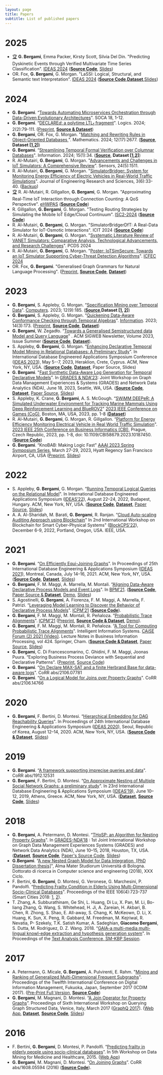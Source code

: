 ```yaml
---
layout: page
title: Papers
subtitle: List of published papers
---
```


# 2025

 * [🏆](https://conferences.sigappfr.org/ideas2024/best-papers/) **G. Bergami**, Emma Packer, Kirsty Scott, Silvia Del Din. "Predicting Dyskinetic Events through Verified Multivariate Time Series Classification". [IDEAS 2024](https://conferences.sigappfr.org/ideas2024/program/#session_2) (**[Source Code](https://github.com/datagram-db/knobab/releases/tag/v3.0)**, [Slides](https://www.researchgate.net/publication/383490808_Slides_IDEAS_2024a))
 *   OR. Fox, **G. Bergami**, G. Morgan. "LaSSI: Logical, Structural, and Semantic text Interpretation". [IDEAS 2024](https://link.springer.com/book/9783031834714?srsltid=AfmBOoriIop7Ny9u82TcdcBgBU42mZNd2EvkcXELGs43CaMA6l9S-7Y2#back-to-top) (**[Source Code](https://github.com/datagram-db/LaSSI-pipeline/releases/tag/v1.0)**,**[Dataset](https://osf.io/czehx/)**,[Slides](https://www.researchgate.net/publication/387787497_LaSSI_Logical_Structural_and_Semantic_text_Interpretation_IDEAS_2024_Presentation))

# 2024

 * **G. Bergami**. “[Towards Automating Microservices Orchestration through Data-Driven Evolutionary Architectures](https://link.springer.com/article/10.1007/s11761-024-00387-x)". SOCA 18, 1-12.
 * **G. Bergami**. “[DECLARE<i>d</i>: a polytime LTL<sub>f</sub> fragment](https://www.mdpi.com/2813-0405/2/2/4)". Logics. 2024; 2(2):79-111. ([Preprint](https://www.preprints.org/manuscript/202403.0286/v2), **[Source & Dataset](https://osf.io/fyb4j/)**)
 * **G. Bergami**, OR. Fox, G. Morgan. "[Matching and Rewriting Rules in Object-Oriented Databases ](https://doi.org/10.3390/math12172677)". Mathematics. 2024; 12(17):2677. (**[Source](https://github.com/datagram-db/datagram-db/releases/tag/v2.1)**, **Dataset [[1](https://osf.io/btjqw/?view_only=f31eda86e7b04ac886734a26cd2ce43d),[2](https://osf.io/rpu37/)]**)
 * **G. Bergami**. “[Streamlining Temporal Formal Verification over Columnar Databases](https://doi.org/10.3390/info15010034)". Information. 2024; 15(1):34. (**[Source](https://github.com/datagram-db/knobab/releases/tag/v2.3)**, **Dataset [[1](https://osf.io/6y8cv/),[2](https://osf.io/arxf8/)]**)
 * R. Al-Mutairi, **G. Bergami**, G. Morgan. "[Advancements and Challenges in IoT Simulators: A Comprehensive Review](https://www.mdpi.com/1424-8220/24/5/1511)". Sensors, 24(5):1511.
 *  R. Al-Mutairi, **G. Bergami**, G. Morgan. "[SimulatorBridger: System for Monitoring Energy Efficiency of Electric Vehicles in Real-World Traffic Simulations](http://dx.doi.org/10.55708/js0306004)". Journal of Engineering Research and Sciences, 3(6):33-40. ([Backup](https://www.researchgate.net/publication/382032965_SimulatorBridger_System_for_Monitoring_Energy_Efficiency_of_Electric_Vehicles_in_Real-World_Traffic_Simulations))
 * [🏆](https://www.ehpwas.org/program.html)  R. Al-Mutairi, R. Gillgallon, **G. Bergami**, G. Morgan. "Approximating Real-Time IoT Interaction through Connection Counting: A QoS Perspective". [eHWPAS](http://ehpwas.org/program.html) (**[Source Code](https://github.com/jackbergus/SimulatorBridger/releases/tag/v0.5)**)
 *   R. Gillgallon, **G. Bergami**, G. Morgan. "Testing Routing Strategies by Simulating the Mobile IoT Edge/Cloud Continuum". [ISC2-2024](https://www.isc2-2024.com/wp-content/uploads/2024/10/ISC2-2024-Program-for-website-_-Paper-List08.10.2024.pdf) (**[Source Code](https://github.com/jackbergus/SimulatorBridger/releases/tag/v0.4)**)
 *   R. Al-Mutairi, **G. Bergami**, G. Morgan. "SimulatorBridgerDfT: A Real-Data Simulator for IoT-Osmotic Interactions". ICIT 2024 (**[Source Code](https://github.com/jackbergus/SimulatorBridger/releases/tag/v0.2)**)
 *   R. Al-Mutairi, **G. Bergami**, G. Morgan. "[Systematic Literature Review of VANET Simulators: Comparative Analysis, Technological Advancements, and Research Challenges](https://ieeexplore.ieee.org/abstract/document/10743218)". PCDS 2024
 *   R. Al-Mutairi, **G. Bergami**, G. Morgan. "[Poster: IoTSimSecure: Towards an IoT Simulator Supporting Cyber-Threat Detection Algorithms](http://dx.doi.org/10.1109/ICFEC61590.2024.00025)". [ICFEC 2024](https://icfec2024.ontariotechu.ca/)
 * OR. Fox, **G. Bergami**. "Generalised Graph Grammars for Natural Language Processing". ([Preprint](https://arxiv.org/abs/2403.07481), **[Source Code](https://github.com/datagram-db/datagram-db/releases/tag/v1.0)**, **[Dataset](https://osf.io/btjqw/?view_only=f31eda86e7b04ac886734a26cd2ce43d)**)
 
# 2023


 * **G. Bergami**, S. Appleby, G. Morgan. “[Specification Mining over Temporal Data](https://www.mdpi.com/2073-431X/12/9/185)". [Computers](https://www.mdpi.com/journal/computers/special_issues/107SP8786V). 2023; 12(9):185. (**[Source](https://github.com/datagram-db/knobab/releases/tag/v2.2)**,**Dataset [[1](https://osf.io/nsqcd/), [2](https://osf.io/arxf8/)]**)
 * **G. Bergami**, S. Appleby, G. Morgan. “[Quickening Data-Aware Conformance Checking through Temporal Algebras](https://www.mdpi.com/2078-2489/14/3/173)". [Information](https://www.mdpi.com/journal/information/special_issues/1D5WDEWMG5). 2023; 14(3):173. ([Preprint](https://www.preprints.org/manuscript/202301.0254/), **[Source Code](https://github.com/datagram-db/knobab/releases/tag/v1.2)**, **[Dataset](https://osf.io/2cxr7/)**)
 * **G. Bergami**, W. Zegadło. “[Towards a Generalised Semistructured data Model and Query Language](https://dl.acm.org/doi/10.1145/3609429.3609433)" . ACM SIGWEB Newsletter, Volume 2023, Issue Summer (**[Source Code](https://github.com/datagram-db/gsm_gsql/releases/tag/v0.5)**, **[Dataset](https://osf.io/pgf9h/files)**).
 * S. Appleby, **G. Bergami**, G. Morgan. “[Enhancing Declarative Temporal Model Mining in Relational Databases: A Preliminary Study](http://doi.org/10.1145/3589462.3589491)". In International Database Engineered Applications Symposium Conference ([IDEAS 2023](https://conferences.sigappfr.org/ideas2023/program/)), May 5--7, 2023, Heraklion, Crete, Cyprus. ACM, New York, NY, USA. (**[Source Code](https://github.com/datagram-db/knobab/releases/tag/v2.1)**, **[Dataset](https://dx.doi.org/10.17605/OSF.IO/NSQCD)**, Paper Source, Slides)
 * **G. Bergami**. "[Fast Synthetic Data-Aware Log Generation for Temporal Declarative Models](http://doi.org/10.1145/3594778.3594881)". In [GRADES & NDA'23](https://gradesnda.github.io/):  Joint Workshop on Graph Data Management Experiences & Systems (GRADES) and Network Data Analytics (NDA), June 18, 2023, Seattle, WA, USA.  (**[Source Code](https://github.com/jackbergus/gradesnda23)**, [**Dataset**](https://osf.io/2pmvs/), [Paper Source](https://github.com/gyankos/gradesnda23), [Slides](https://www.researchgate.net/publication/371788127_Fast_Synthetic_Data-Aware_Log_Generation_for_Temporal_Declarative_Models_Slides))
 * S. Appleby, K. Crane, **G. Bergami**, A. S. McGough. “[SWiMM DEEPeR: A Simulated Underwater Environment for Tracking Marine Mammals Using Deep Reinforcement Learning and BlueROV2](http://dx.doi.org/10.1109/CoG57401.2023.10333168)" [2023 IEEE Conference on Games (CoG)](https://2023.ieee-cog.org/program/), Boston, MA, USA, 2023, pp. 1-8 (**[Dataset](https://osf.io/pe2ht/)**)
 * R. Al-Mutairi, **G. Bergami**, G. Morgan, R. Gillgallon. “[Platform for Energy Efficiency Monitoring Electrical Vehicle in Real World Traffic Simulation](https://doi.org/10.1109/CBI58679.2023.10187450)". [2023 IEEE 25th Conference on Business Informatics (CBI)](https://cbi2023.org/index.php/program/full-program), Prague, Czech Republic, 2023, pp. 1-8, doi: 10.1109/CBI58679.2023.10187450.  (**[Source Code](https://github.com/jackbergus/SimulatorBridger/releases/tag/v0.1)**)
 * **G. Bergami**. “KnoBAB: Making Logic Fast"  [AAAI 2023 Spring Symposium Series](https://ltlf-symposium.github.io/program), March 27-29, 2023, Hyatt Regency San Francisco Airport, CA, USA ([Preprint](https://www.researchgate.net/publication/368574873_KnoBAB_Making_Logic_Fast), [Slides](https://ltlf-symposium.github.io/assets/slides/Giacomo%20B.pdf))

# 2022

 * S. Appleby, **G. Bergami**, G. Morgan. “[Running Temporal Logical Queries on the Relational Model](https://dl.acm.org/doi/10.1145/3548785.3548786)". In International Database Engineered Applications Symposium ([IDEAS’22](https://confsys.encs.concordia.ca/IDEAS-II/ideas22/ideas22.php)), August 22–24, 2022, Budapest, Hungary. ACM, New York, NY, USA. (**[Source Code](https://github.com/datagram-db/knobab/releases/tag/v1.0)**, **[Dataset](https://osf.io/xwd3v/)**, [Paper Source](https://github.com/SamuelAppleby/IDEAS_2022), [Slides](https://www.researchgate.net/publication/363690979_presentationpptx))
 * A. A. Al-Sharidah, M. Barati, **G. Bergami**, R. Ranjan. “[Cloud Auto-scaling Auditing Approach using Blockchain](https://ieeexplore.ieee.org/document/10061831/)" In 2nd International Workshop on 
Blockchain for Smart Cyber-Physical Systems" ([BlockCPS'22](https://sites.google.com/view/blockcps2022)), December 6-9, 2022, Portland, Oregon, USA. IEEE, USA. 

# 2021
* **G. Bergami**. “[On Efficiently Equi-Joining Graphs](https://doi.org/10.1145/3472163.3472269)". In Proceedings of 25th International Database Engineering & Applications Symposium ([IDEAS 2021](https://confsys.encs.concordia.ca/IDEAS/ideas21/FinalProgram-IDEAS2021.pdf)), Montreal, Canada, July 14–16, 2021. ACM, New York, NY, USA. ([**Source Code**](https://github.com/gyankos/graphjoin/releases/tag/1.0), [**Dataset**](https://osf.io/xney5/), [Slides](https://www.researchgate.net/publication/353247024_IDEAS'21_Slides))
* **G. Bergami**, F. M. Maggi, A. Marrella, M. Montali. “[Aligning Data-Aware Declarative Process Models and Event Logs](https://link.springer.com/chapter/10.1007%2F978-3-030-85469-0_16)". In [BPM'21](https://bpm2021.diag.uniroma1.it/program/). ([**Source Code**](https://github.com/jackbergus/bpm21/releases/tag/0.9), [Paper Source & **Dataset**](https://github.com/jackbergus/bpm21-dataalign/), [Demo](https://youtu.be/TYL2nkO1dkw), [Slides](https://www.researchgate.net/publication/354436667_BPM%2721_Slides))
* S. Agostinelli, **G. Bergami**, A. Fiorenza, F. M. Maggi, A. Marrella, F. Patrizi. “[Leveraging Model Learning to Discover the Behavior of Declarative Process Models](https://ieeexplore.ieee.org/document/9576870/)". [ICPM'21](https://icpmconference.org/2021/declarative-process-discovery-with-model-learning/) ([**Source Code**](https://github.com/bpm-diag/DECMOL)).
* **G. Bergami**, F. M. Maggi, M. Montali, R. Peñaloza. “[Probabilistic Trace Alignments](https://ieeexplore.ieee.org/document/9576856/)". [ICPM'21](https://icpmconference.org/2021/probabilistic-trace-alignment/) ([Preprint](https://arxiv.org/abs/2107.03997), [**Source Code & Dataset**](https://github.com/jackbergus/approxProbTraceAlign/releases/tag/0.9), [Demo](https://youtu.be/aWhS7yOa0UA)).
* **G. Bergami**, F. M. Maggi, M. Montali,  R. Peñaloza. “[A Tool for Computing Probabilistic Trace Alignments](https://link.springer.com/chapter/10.1007/978-3-030-79108-7_14)". Intelligent Information Systems. [CAiSE Forum (2) 2021 (Video)](https://youtu.be/XTcCgVsJCs0?t=1197). Lecture Notes in Business Information Processing, vol 424. Springer, Cham. ([**Source Code & Dataset**](https://github.com/jackbergus/approxProbTraceAlign/releases/tag/0.9), [Paper Source](https://github.com/jackbergus/ProbTraceAlignment/releases/tag/1.0), [Slides](https://www.researchgate.net/publication/352889355_Slides_CAiSE'21))
* **G. Bergami**, C. Di Francescomarino, C. Ghidini, F. M. Maggi, Joonas Puura. “Exploring Business Process Deviance with Sequential and Declarative Patterns". ([Preprint](https://arxiv.org/abs/2111.12454), [Source Code](https://github.com/jackbergus/CompleteDevianceMining))
* **G. Bergami**. “[On Declare MAX-SAT and a finite Herbrand Base for data-aware logs](https://arxiv.org/abs/2106.07781)". CoRR abs/2106.07781
* **G. Bergami**. “[On a Logical Model for Joins over Property Graphs](https://arxiv.org/abs/2106.14766)". CoRR abs/2106.14766


# 2020
* **G. Bergami**, F. Bertini, D. Montesi. “[Hierarchical Embedding for DAG Reachability Queries](https://dl.acm.org/doi/10.1145/3410566.3410583)". In Proceedings of 24th International Database Engineering & Applications Symposium ([IDEAS 2020](http://confsys.encs.concordia.ca/IDEAS/ideas20/ideas20.php)), Seoul, Republic of Korea, August 12–14, 2020. ACM, New York, NY, USA. ([**Source Code & Dataset**](https://github.com/gyankos/hierarchy_embedding), [Slides](https://www.researchgate.net/publication/343889450_Euclidean_Embedding_Slides))


# 2019

* **G. Bergami**. “[A framework supporting imprecise queries and data](https://arxiv.org/abs/1912.12531)". CoRR abs/1912.12531
* **G. Bergami**, F. Bertini, D. Montesi. “[On Approximate Nesting of Multiple Social Network Graphs: a preliminary study](https://dl.acm.org/citation.cfm?id=3331081)". In 23rd International Database Engineering & Applications Symposium ([IDEAS’19](http://confsys.encs.concordia.ca/IDEAS/ideas19/IDEAS2019-Program.pdf)),
June 10–12, 2019, Athens, Greece. ACM, New York, NY, USA. ([**Dataset**](https://osf.io/czvtb/), **[Source Code](https://github.com/jackbergus/FHoSP/)**, [Slides](https://www.researchgate.net/publication/333672297_FHoSP_Slides_2019))

# 2018
* **G. Bergami**, A. Petermann, D. Montesi. “[THoSP: an Algorithm for Nesting Property Graphs](https://dl.acm.org/citation.cfm?id=3210267)". In [GRADES-NDA’18](https://sites.google.com/site/gradesnda2018/) : 1st Joint International Workshop on Graph Data Management Experiences Systems (GRADES) and Network Data Analytics (NDA), June 10–15, 2018, Houston, TX, USA. ([**Dataset**](https://drive.google.com/open?id=1ielgqlCd6z37NLmyJq1ysS-ZowG4CaN2), **[Source Code](https://bitbucket.org/unibogb/graphnestingc/src)**, [Paper's Source Code](https://github.com/gyankos/GraphNesting), [Slides](https://www.researchgate.net/publication/325777613_Slides_THoSP_2018))
* **G.Bergami**. “[A new Nested Graph Model for Data Integration, [PhD Dissertation thesis]](https://jackbergus.github.io/theses/)", Alma Mater Studiorum Università di Bologna. Dottorato di ricerca in Computer science and engineering (2018), XXX Ciclo. 
* F. Bertini, **G. Bergami**, D. Montesi, G. Veronese, G. Marchesini, P. Pandolfi. “[Predicting Frailty Condition in Elderly Using Multi-Dimensional Socio-Clinical Databases](http://ieeexplore.ieee.org/document/8280555/)". Proceedings of the IEEE 106(4):723-737 (Smart Cities 2018: [1](http://proceedingsoftheieee.ieee.org/view-recent-issues/april-2018/), [2](https://ieeexplore.ieee.org/xpl/tocresult.jsp?isnumber=8326750)).
* T. Zhang, A. Subburathinam, Ge Shi, L. Huang, Di Lu, X. Pan, M. Li, Bo-liang Zhang, Q. Wang, S. Whitehead, H. Ji, A. Zareian, H. Akbari, B. Chen, R. Zhong, S. Shao, E. All-away, S. Chang, K. McKeown, D. Li, X. Huang, K. Sun, X. Peng, R. Gabbard, M. Freedman, M. Kejriwal, R. Nevatia, P- Szekely, T.K. Satish Kumar, A. Sadeghian, **Giacomo Bergami**, S. Dutta, M. Rodriguez, D. Z. Wang. 2018. “[GAIA-a multi-media multi-lingual knowl-edge extraction and hypothesis generation system](https://tac.nist.gov/publications/2018/participant.papers/TAC2018.GAIA.proceedings.pdf)". In Proceedings of the [Text Analysis Conference, 	SM-KBP Session](https://tac.nist.gov/2018/workshop/tac2018.agenda.html).


# 2017
* A. Petermann, G. Micale, **G. Bergami**, A. Pulvirenti, E. Rahm. "[Mining and Ranking of Generalized Multi-Dimensional Frequent Subgraphs](http://ieeexplore.ieee.org/document/8244685/)". Proceedings of the Twelfth International Conference on Digital Information Management, Fukuoka, Japan, September 2017 (ICDIM 2017). ([Pre-Print Full Version](https://drive.google.com/open?id=157mJnFZuu_pfo41amf2c--Krbp3f4SwL), **[Source Code](https://github.com/p3et/dmgm)**)
* **G. Bergami**, M. Magnani, D. Montesi. “[A Join Operator for Property Graphs](http://ceur-ws.org/Vol-1810/GraphQ_paper_04.pdf)”. Proceedings of Sixth International Workshop on Querying Graph Structured Data, Venice, Italy, March 2017 ([GraphQ 2017](https://www.isgroup.unimo.it/graphq2017/program.asp)). ([Web App](http://jackbergus.alwaysdata.net/joinapp/), [**Dataset**](https://osf.io/97uam), **[Source Code](https://bitbucket.org/unibogb/databasemappings/)**, [Slides](https://www.slideshare.net/jackbergus/a-join-operator-for-property-graphs))

# 2016
* F. Bertini, **G. Bergami**, D. Montesi, P. Pandolfi. “[Predicting frailty in elderly people using socio-clinical databases](https://www.siam.org/meetings/sdm16/SDMDMMH.pdf)”. In 5th Workshop on Data Mining for Medicine and Healthcare, 2015. ([Web App](http://jackbergus.alwaysdata.net/calc/index.html))
* **G. Bergami**, M. Magnani, D. Montesi. “[On Joining Graphs](https://arxiv.org/abs/1608.05594)”. CoRR abs/1608.05594 (2016) (**[Source Code](https://bitbucket.org/unibogb/databasemappings/src/graphq2017/draft_java/)**).
